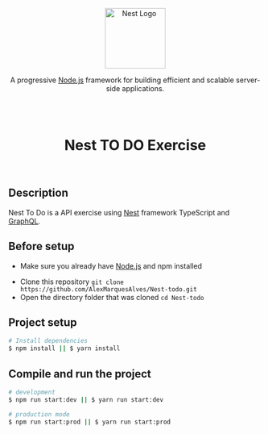 <p align="center">
  <a href="http://nestjs.com/" target="blank"><img src="https://nestjs.com/img/logo-small.svg" width="120" alt="Nest Logo" /></a>
</p>

[circleci-image]: https://img.shields.io/circleci/build/github/nestjs/nest/master?token=abc123def456
[circleci-url]: https://circleci.com/gh/nestjs/nest

  <p align="center">A progressive <a href="http://nodejs.org" target="_blank">Node.js</a> framework for building efficient and scalable server-side applications.</p>
    <p align="center">

<br/>
<br/>
<h1 align='center'>Nest TO DO Exercise</h1>
<br/>

## Description

Nest To Do is a API exercise using [Nest](https://github.com/nestjs/nest) framework TypeScript and [GraphQL](https://graphql.org/).

## Before setup

- Make sure you already have [Node.js](https://nodejs.org/) and npm installed
<!-- - Install [Docker](https://www.docker.com/) and Docker Compose -->
- Clone this repository `git clone https://github.com/AlexMarquesAlves/Nest-todo.git`
- Open the directory folder that was cloned `cd Nest-todo`
<!-- - Copy the `.env.example` file and rename it to `.env`, then fill in the variable values -->

## Project setup

```bash
# Install dependencies
$ npm install || $ yarn install
```

## Compile and run the project

```bash
# development
$ npm run start:dev || $ yarn run start:dev

# production mode
$ npm run start:prod || $ yarn run start:prod
```
